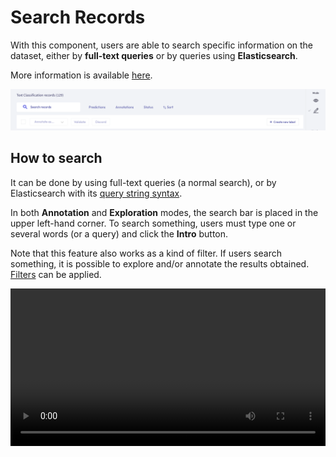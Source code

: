 # Search Records

With this component, users are able to search specific information on the dataset, either by **full-text queries** or by queries using **Elasticsearch**.

More information is available [here](searchbar.md).

![Search components](images/search_components.png)

## How to search

It can be done by using full-text queries (a normal search), or by Elasticsearch with its [query string syntax](https://www.elastic.co/guide/en/elasticsearch/reference/current/query-dsl-query-string-query.html#query-string-syntax).

In both **Annotation** and **Exploration** modes, the search bar is placed in the upper left-hand corner. To search something, users must type one or several words (or a query) and click the **Intro** button.

Note that this feature also works as a kind of filter. If users search something, it is possible to explore and/or annotate the results obtained. [Filters](filter_records.md) can be applied.

<video width="100%" controls><source src="images/search_records.mp4" type="video/mp4"></video>
